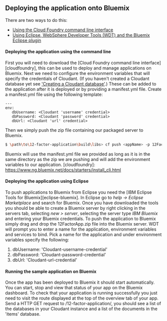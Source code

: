## Deploying the application onto Bluemix

There are two ways to do this:
* [Using the Cloud Foundry command line interface](#deploying-the-application-using-the-command-line)
* [Using Eclipse, WebSphere Developer Tools (WDT) and the Bluemix Eclipse plugin](#deploying-the-application-using-eclipse)

#### Deploying the application using the command line

First you will need to download the [Cloud Foundry command line interface][cloudfoundry], this can be used to deploy and manage applications on Bluemix. Next we need to configure the environment variables that will specify the credentials of Cloudant. (If you haven't created a Cloudant database yet see ['Creating a Cloudant database'](/docs/Creating-Cloudant-database.md).) These can be added to the application after it is deployed or by providing a manifest.yml file. Create a manifest.yml file using the following template:

```text
---
env:
   dbUsername: <Cloudant 'username' credential>
   dbPassword: <Cloudant 'password' credential>
   dbUrl: <Cloudant 'url' credential>
```

Then we simply push the zip file containing our packaged server to Bluemix.

```bash
$ \path\to\12-factor-application\build\libs> cf push <appName> -p 12FactorApp.zip -f \path\to\manifest.yml
```

Bluemix will use the manifest.yml file we provided as long as it is in the same directory as the zip we are pushing and will add the environment variables to our application.
[cloudfoundry]: https://www.ng.bluemix.net/docs/starters/install_cli.html

#### Deploying the application using Eclipse

To push applications to Bluemix from Eclipse you need the [IBM Eclipse Tools for Bluemix][eclipse-bluemix]. In Eclipse go to *help -> Eclipse Marketplace* and search for Bluemix. Once you have downloaded the tools you should be able to create a Bluemix server by right clicking in the servers tab, selecting *new > server*, selecting the server type *IBM Bluemix* and entering your Bluemix credentials. To push the application to Bluemix simply drag and drop the 12FactorApp.zip file into the Bluemix server. WDT will prompt you to enter a name for the application, environment variables and services to bind. Pick a name for the application and under environment variables specify the following:

1. dbUsername: 'Cloudant-username-credential'
2. dbPassword: 'Cloudant-password-credential'
3. dbUrl: 'Cloudant-url-credential'

#### Running the sample application on Bluemix

Once the app has been deployed to Bluemix it should start automatically. You can start, stop and view that status of your app on the Bluemix dashboard. To check that your application is running successfully you just need to visit the route displayed at the top of the overview tab of your app. Send a HTTP GET request to <route>/12-factor-application/, you should see a list of the databases in your Cloudant instance and a list of the documents in the 'items' database.